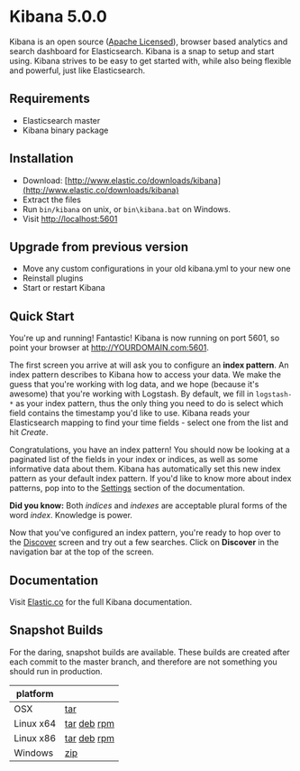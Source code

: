 # Kibana 5.0.0

Kibana is an open source ([Apache Licensed](https://github.com/elastic/kibana/blob/master/LICENSE.md)), browser based analytics and search dashboard for Elasticsearch. Kibana is a snap to setup and start using. Kibana strives to be easy to get started with, while also being flexible and powerful, just like Elasticsearch.

## Requirements

- Elasticsearch master
- Kibana binary package

## Installation

* Download: [http://www.elastic.co/downloads/kibana](http://www.elastic.co/downloads/kibana)
* Extract the files
* Run `bin/kibana` on unix, or `bin\kibana.bat` on Windows.
* Visit [http://localhost:5601](http://localhost:5601)


## Upgrade from previous version

* Move any custom configurations in your old kibana.yml to your new one
* Reinstall plugins
* Start or restart Kibana

## Quick Start

You're up and running! Fantastic! Kibana is now running on port 5601, so point your browser at http://YOURDOMAIN.com:5601.

The first screen you arrive at will ask you to configure an **index pattern**. An index pattern describes to Kibana how to access your data. We make the guess that you're working with log data, and we hope (because it's awesome) that you're working with Logstash. By default, we fill in `logstash-*` as your index pattern, thus the only thing you need to do is select which field contains the timestamp you'd like to use. Kibana reads your Elasticsearch mapping to find your time fields - select one from the list and hit *Create*.

Congratulations, you have an index pattern! You should now be looking at a paginated list of the fields in your index or indices, as well as some informative data about them. Kibana has automatically set this new index pattern as your default index pattern. If you'd like to know more about index patterns, pop into to the [Settings](#settings) section of the documentation.

**Did you know:** Both *indices* and *indexes* are acceptable plural forms of the word *index*. Knowledge is power.

Now that you've configured an index pattern, you're ready to hop over to the [Discover](#discover) screen and try out a few searches. Click on **Discover** in the navigation bar at the top of the screen.

## Documentation

Visit [Elastic.co](http://www.elastic.co/guide/en/kibana/current/index.html) for the full Kibana documentation.

## Snapshot Builds

For the daring, snapshot builds are available. These builds are created after each commit to the master branch, and therefore are not something you should run in production.

| platform |  |
| --- | --- |
| OSX | [tar](http://download.elastic.co/kibana/kibana-snapshot/kibana-5.0.0-snapshot-darwin-x64.tar.gz) |
| Linux x64 | [tar](http://download.elastic.co/kibana/kibana-snapshot/kibana-5.0.0-snapshot-linux-x64.tar.gz) [deb](https://download.elastic.co/kibana/kibana-snapshot/kibana_5.0.0-snapshot_amd64.deb) [rpm](https://download.elastic.co/kibana/kibana-snapshot/kibana-5.0.0_snapshot-1.x86_64.rpm) |
| Linux x86 | [tar](http://download.elastic.co/kibana/kibana-snapshot/kibana-5.0.0-snapshot-linux-x86.tar.gz) [deb](https://download.elastic.co/kibana/kibana-snapshot/kibana_5.0.0-snapshot_i386.deb) [rpm](https://download.elastic.co/kibana/kibana-snapshot/kibana-5.0.0_snapshot-1.i386.rpm) |
| Windows | [zip](http://download.elastic.co/kibana/kibana-snapshot/kibana-5.0.0-snapshot-windows.zip) |
